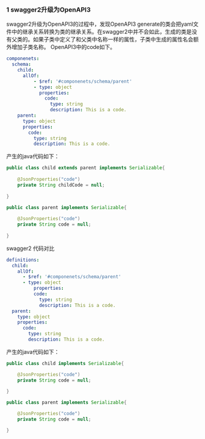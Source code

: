 ### 1 swagger2升级为OpenAPI3
swagger2升级为OpenAPI3的过程中，发现OpenAPI3 generate的类会把yaml文件中的继承关系转换为类的继承关系。在swagger2中并不会如此，生成的类是没有父类的。如果子类中定义了和父类中名称一样的属性，子类中生成的属性名会额外增加子类名称。
OpenAPI3中的code如下。
```yaml
componenets:
  schema:
    child:  
      allOf:
          - $ref: '#componenets/schema/parent'
          - type: object
            properties:
              code:
                type: string
                description: This is a code.
    parent:
      type: object
      properties:
        code:
          type: string
          description: This is a code.
```
产生的java代码如下：
```java
public class child extends parent implements Serializable{
   
    @JsonProperties("code")
    private String childCode = null;
    
}

public class parent implements Serializable{
    
    @JsonProperties("code")
    private String code = null;
   
}
```
swagger2 代码对比
```yaml
definitions:
  child:  
    allOf:
      - $ref: '#componenets/schema/parent'
      - type: object
          properties:
          code:
            type: string
            description: This is a code.
  parent:
    type: object
    properties:
      code:
        type: string
        description: This is a code.
```
产生的java代码如下：
```java
public class child implements Serializable{

    @JsonProperties("code")
    private String code = null;
 
}

public class parent implements Serializable{

    @JsonProperties("code")
    private String code = null;

}
```